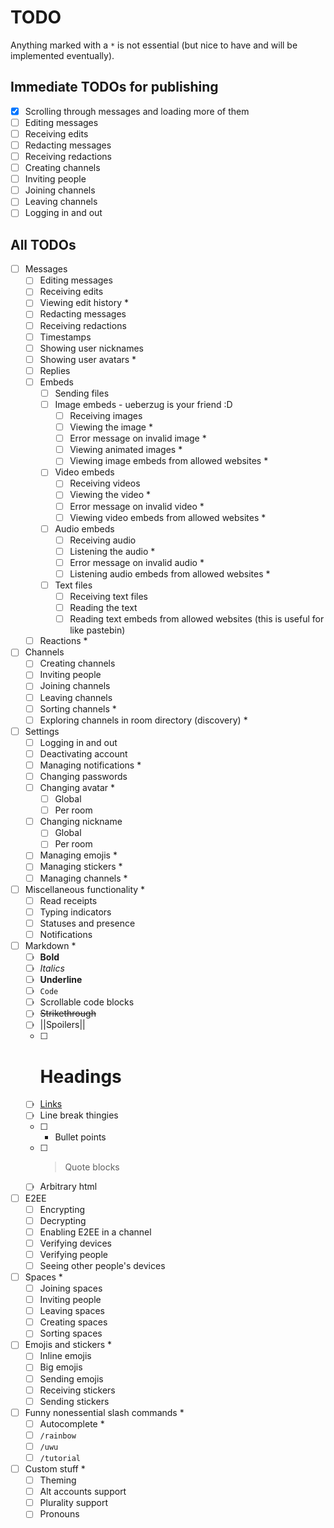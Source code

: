 # TODO
Anything marked with a `*` is not essential (but nice to have and will be implemented eventually).

## Immediate TODOs for publishing
 - [X] Scrolling through messages and loading more of them
 - [ ] Editing messages
 - [ ] Receiving edits
 - [ ] Redacting messages
 - [ ] Receiving redactions
 - [ ] Creating channels
 - [ ] Inviting people
 - [ ] Joining channels
 - [ ] Leaving channels
 - [ ] Logging in and out

## All TODOs
 - [ ] Messages
     - [ ] Editing messages
     - [ ] Receiving edits
     - [ ] Viewing edit history *
     - [ ] Redacting messages
     - [ ] Receiving redactions
     - [ ] Timestamps
     - [ ] Showing user nicknames
     - [ ] Showing user avatars *
     - [ ] Replies
     - [ ] Embeds
         - [ ] Sending files
         - [ ] Image embeds - ueberzug is your friend :D
             - [ ] Receiving images
             - [ ] Viewing the image *
             - [ ] Error message on invalid image *
             - [ ] Viewing animated images *
             - [ ] Viewing image embeds from allowed websites *
         - [ ] Video embeds
             - [ ] Receiving videos
             - [ ] Viewing the video *
             - [ ] Error message on invalid video *
             - [ ] Viewing video embeds from allowed websites *
         - [ ] Audio embeds
             - [ ] Receiving audio
             - [ ] Listening the audio *
             - [ ] Error message on invalid audio *
             - [ ] Listening audio embeds from allowed websites *
         - [ ] Text files
             - [ ] Receiving text files
             - [ ] Reading the text
             - [ ] Reading text embeds from allowed websites (this is useful for like pastebin)
     - [ ] Reactions *
 - [ ] Channels
     - [ ] Creating channels
     - [ ] Inviting people
     - [ ] Joining channels
     - [ ] Leaving channels
     - [ ] Sorting channels *
     - [ ] Exploring channels in room directory (discovery) *
 - [ ] Settings
     - [ ] Logging in and out
     - [ ] Deactivating account
     - [ ] Managing notifications *
     - [ ] Changing passwords
     - [ ] Changing avatar *
         - [ ] Global
         - [ ] Per room
     - [ ] Changing nickname
         - [ ] Global
         - [ ] Per room
     - [ ] Managing emojis *
     - [ ] Managing stickers *
     - [ ] Managing channels *
 - [ ] Miscellaneous functionality *
     - [ ] Read receipts
     - [ ] Typing indicators
     - [ ] Statuses and presence
     - [ ] Notifications
 - [ ] Markdown *
     - [ ] **Bold**
     - [ ] *Italics*
     - [ ] __Underline__
     - [ ] `Code`
     - [ ] Scrollable code blocks
     - [ ] ~~Strikethrough~~
     - [ ] ||Spoilers||
     - [ ] # Headings
     - [ ] [Links](https://lauwa.xyz)
     - [ ] Line break thingies
     - [ ]  - Bullet points
     - [ ] > Quote blocks
     - [ ] Arbitrary html
 - [ ] E2EE
     - [ ] Encrypting
     - [ ] Decrypting
     - [ ] Enabling E2EE in a channel
     - [ ] Verifying devices
     - [ ] Verifying people
     - [ ] Seeing other people's devices
 - [ ] Spaces *
     - [ ] Joining spaces
     - [ ] Inviting people
     - [ ] Leaving spaces
     - [ ] Creating spaces
     - [ ] Sorting spaces
 - [ ] Emojis and stickers *
     - [ ] Inline emojis
     - [ ] Big emojis
     - [ ] Sending emojis
     - [ ] Receiving stickers
     - [ ] Sending stickers
 - [ ] Funny nonessential slash commands *
     - [ ] Autocomplete *
     - [ ] `/rainbow`
     - [ ] `/uwu`
     - [ ] `/tutorial`
 - [ ] Custom stuff *
     - [ ] Theming
     - [ ] Alt accounts support
     - [ ] Plurality support
     - [ ] Pronouns
